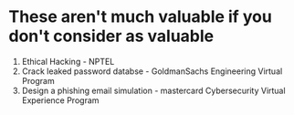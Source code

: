 # These aren't much valuable if you don't consider as valuable

1. Ethical Hacking - NPTEL
2. Crack leaked password databse - GoldmanSachs Engineering Virtual Program 
3. Design a phishing email simulation - mastercard Cybersecurity Virtual Experience Program
